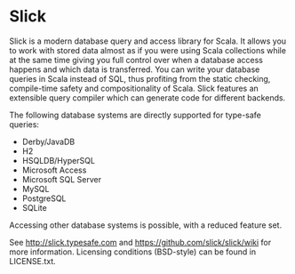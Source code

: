 Slick
=====

Slick is a modern database query and access library for Scala. It allows you
to work with stored data almost as if you were using Scala collections while
at the same time giving you full control over when a database access happens
and which data is transferred. You can write your database queries in Scala
instead of SQL, thus profiting from the static checking, compile-time safety
and compositionality of Scala. Slick features an extensible query compiler
which can generate code for different backends.

The following database systems are directly supported for type-safe queries:

- Derby/JavaDB
- H2
- HSQLDB/HyperSQL
- Microsoft Access
- Microsoft SQL Server
- MySQL
- PostgreSQL
- SQLite

Accessing other database systems is possible, with a reduced feature set.

See <http://slick.typesafe.com> and <https://github.com/slick/slick/wiki> for more information.
Licensing conditions (BSD-style) can be found in LICENSE.txt.
